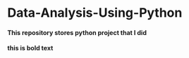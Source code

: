 # Data-Analysis-Using-Python
#### This repository stores python project that I did
**this is bold text**
